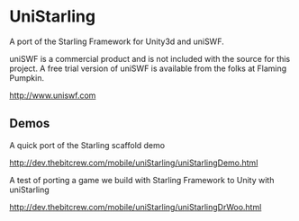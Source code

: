 UniStarling
===========

A port of the Starling Framework for Unity3d and uniSWF.

uniSWF is a commercial product and is not included with the source for this project. A free trial version of uniSWF is available from the folks at Flaming Pumpkin.

http://www.uniswf.com

Demos
-------------------------

A quick port of the Starling scaffold demo 

http://dev.thebitcrew.com/mobile/uniStarling/uniStarlingDemo.html

A test of porting a game we build with Starling Framework to Unity with uniStarling

http://dev.thebitcrew.com/mobile/uniStarling/uniStarlingDrWoo.html
